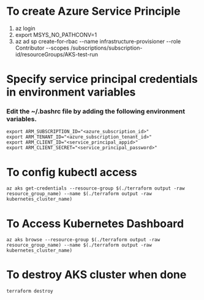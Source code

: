 # To create Azure Service Principle
1. az login
1. export MSYS_NO_PATHCONV=1
1. az ad sp create-for-rbac --name infrastructure-provisioner --role Contributor --scopes /subscriptions/subscription-id/resourceGroups/AKS-test-run


# Specify service principal credentials in environment variables
### Edit the ~/.bashrc file by adding the following environment variables.
```
export ARM_SUBSCRIPTION_ID="<azure_subscription_id>"
export ARM_TENANT_ID="<azure_subscription_tenant_id>"
export ARM_CLIENT_ID="<service_principal_appid>"
export ARM_CLIENT_SECRET="<service_principal_password>"
```

# To config kubectl access
```
az aks get-credentials --resource-group $(./terraform output -raw resource_group_name) --name $(./terraform output -raw kubernetes_cluster_name)
```

# To Access Kubernetes Dashboard
```
az aks browse --resource-group $(./terraform output -raw resource_group_name) --name $(./terraform output -raw kubernetes_cluster_name)
```

# To destroy AKS cluster when done
```
terraform destroy
```